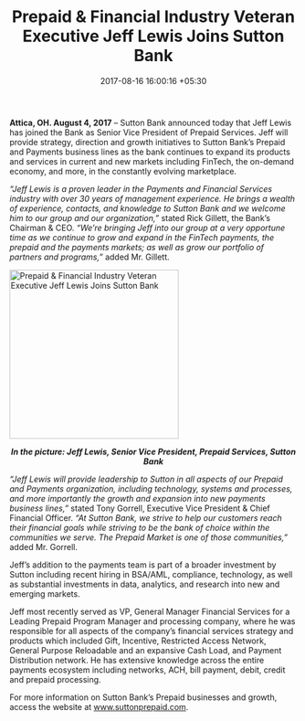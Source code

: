 ﻿---
title: Prepaid & Financial Industry Veteran Executive Jeff Lewis Joins Sutton Bank
date: 2017-08-16 16:00:16 +05:30
categories:
- Banking
- Retail Banking
- BankTech
- News
- Prepaid
tags:
- Europe
- Jeff Lewis
- news
- Sutton Bank
- US
layout: post
type: post
status: publish
category:
- BankTech
- Retail Banking
- Banking
- News
- Prepaid
Markets:
- Europe
- Jeff Lewis
- news
- Sutton Bank
- US
Person: MEDICI Team
---

<p><b>Attica, OH. August 4, 2017</b> – Sutton Bank announced today that Jeff Lewis has joined the Bank as Senior Vice President of Prepaid Services. Jeff will provide strategy, direction and growth initiatives to Sutton Bank’s Prepaid and Payments business lines as the bank continues to expand its products and services in current and new markets including FinTech, the on-demand economy, and more, in the constantly evolving marketplace.</p>
<p><i>“Jeff Lewis is a proven leader in the Payments and Financial Services industry with over 30 years of management experience. He brings a wealth of experience, contacts, and knowledge to Sutton Bank and we welcome him to our group and our organization,” </i>stated Rick Gillett, the Bank’s Chairman &amp; CEO. <i>“We’re bringing Jeff into our group at a very opportune time as we continue to grow and expand in the FinTech payments, the prepaid and the payments markets; as well as grow our portfolio of partners and programs,”</i> added Mr. Gillett.</p>
<p><img class="aligncenter wp-image-27556" src="https://s3-us-west-2.amazonaws.com/go-medici/uploads/2017/08/Prepaid1.png" alt="Prepaid &amp; Financial Industry Veteran Executive Jeff Lewis Joins Sutton Bank" width="296" height="296" /></p>
<p style="text-align: center;"><b><i>In the picture: Jeff Lewis, Senior Vice President, Prepaid Services, Sutton Bank</i></b></p>
<p><i>“Jeff Lewis will provide leadership to Sutton in all aspects of our Prepaid and Payments organization, including technology, systems and processes, and more importantly the growth and expansion into new payments business lines,”</i> stated Tony Gorrell, Executive Vice President &amp; Chief Financial Officer. <i>“At Sutton Bank, we strive to help our customers reach their financial goals while striving to be the bank of choice within the communities we serve. The Prepaid Market is one of those communities,”</i> added Mr. Gorrell.</p>
<p>Jeff’s addition to the payments team is part of a broader investment by Sutton including recent hiring in BSA/AML, compliance, technology, as well as substantial investments in data, analytics, and research into new and emerging markets.</p>
<p>Jeff most recently served as VP, General Manager Financial Services for a Leading Prepaid Program Manager and processing company, where he was responsible for all aspects of the company’s financial services strategy and products which included Gift, Incentive, Restricted Access Network, General Purpose Reloadable and an expansive Cash Load, and Payment Distribution network. He has extensive knowledge across the entire payments ecosystem including networks, ACH, bill payment, debit, credit and prepaid processing.</p>
<p>For more information on Sutton Bank’s Prepaid businesses and growth, access the website at <a href="http://www.suttonprepaid.com">www.suttonprepaid.com</a>.</p>
